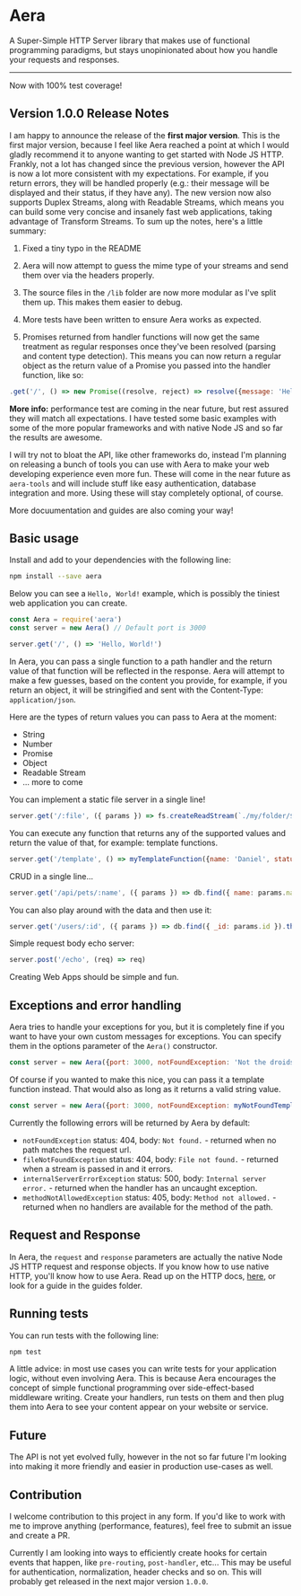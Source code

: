 # Aera
A Super-Simple HTTP Server library that makes use of functional programming paradigms, but stays unopinionated about how you handle your requests and responses.
___

Now with 100% test coverage!

## Version 1.0.0 Release Notes

I am happy to announce the release of the **first major version**. This is the first major version, because I feel like Aera reached a point at which I would gladly recommend it to anyone wanting to get started with Node JS HTTP. Frankly, not a lot has changed since the previous version, however the API is now a lot more consistent with my expectations. For example, if you return errors, they will be handled properly (e.g.: their message will be displayed and their status, if they have any). The new version now also supports Duplex Streams, along with Readable Streams, which means you can build some very concise and insanely fast web applications, taking advantage of Transform Streams. To sum up the notes, here's a little summary:

  1. Fixed a tiny typo in the README

  2. Aera will now attempt to guess the mime type of your streams and send them over via the headers properly.

  3. The source files in the `/lib` folder are now more modular as I've split them up. This makes them easier to debug.

  4. More tests have been written to ensure Aera works as expected.

  5. Promises returned from handler functions will now get the same treatment as regular responses once they've been resolved (parsing and content type detection). This means you can now return a regular object as the return value of a Promise you passed into the handler function, like so:

```js
.get('/', () => new Promise((resolve, reject) => resolve({message: 'Hello'})))
```

**More info:** performance test are coming in the near future, but rest assured they will match all expectations. I have tested some basic examples with some of the more popular frameworks and with native Node JS and so far the results are awesome.

I will try not to bloat the API, like other frameworks do, instead I'm planning on releasing a bunch of tools you can use with Aera to make your web developing experience even more fun. These will come in the near future as `aera-tools` and will include stuff like easy authentication, database integration and more. Using these will stay completely optional, of course.

More docuumentation and guides are also coming your way!

## Basic usage

Install and add to your dependencies with the following line:

```sh
npm install --save aera
```

Below you can see a `Hello, World!` example, which is possibly the tiniest web application you can create.

```js
const Aera = require('aera')
const server = new Aera() // Default port is 3000

server.get('/', () => 'Hello, World!')
```

In Aera, you can pass a single function to a path handler and the return value of that function will be reflected in the response. Aera will attempt to make a few guesses, based on the content you provide, for example, if you return an object, it will be stringified and sent with the Content-Type: `application/json`.

Here are the types of return values you can pass to Aera at the moment:

  - String
  - Number
  - Promise
  - Object
  - Readable Stream
  - ... more to come

You can implement a static file server in a single line!

```js
server.get('/:file', ({ params }) => fs.createReadStream(`./my/folder/${params.file}`))
```

You can execute any function that returns any of the supported values and return the value of that, for example: template functions.

```js
server.get('/template', () => myTemplateFunction({name: 'Daniel', status: 'Awesome'}))
```

CRUD in a single line...

```js
server.get('/api/pets/:name', ({ params }) => db.find({ name: params.name })) // given that your db implementation returns a promise.
```

You can also play around with the data and then use it:

```js
server.get('/users/:id', ({ params }) => db.find({ _id: params.id }).then(formatUser).then(renderTemplate))
```

Simple request body echo server:

```js
server.post('/echo', (req) => req)
```

Creating Web Apps should be simple and fun.

## Exceptions and error handling

Aera tries to handle your exceptions for you, but it is completely fine if you want to have your own custom messages for exceptions. You can specify them in the options parameter of the `Aera()` constructor.

```js
const server = new Aera({port: 3000, notFoundException: 'Not the droids you are looking for. Sorry.'})
```

Of course if you wanted to make this nice, you can pass it a template function instead. That would also as long as it returns a valid string value.

```js
const server = new Aera({port: 3000, notFoundException: myNotFoundTemplate()})
```

Currently the following errors will be returned by Aera by default:

  - `notFoundException` status: 404, body: `Not found.` - returned when no path matches the request url.
  - `fileNotFoundException` status: 404, body: `File not found.` - returned when a stream is passed in and it errors.
  - `internalServerErrorException` status: 500, body: `Internal server error.` - returned when the handler has an uncaught exception.
  - `methodNotAllowedException` status: 405, body: `Method not allowed.` - returned when no handlers are available for the method of the path.

## Request and Response

In Aera, the `request` and `response` parameters are actually the native Node JS HTTP request and response objects. If you know how to use native HTTP, you'll know how to use Aera. Read up on the HTTP docs, [here](https://nodejs.org/api/http.html), or look for a guide in the guides folder.

## Running tests

You can run tests with the following line:

```sh
npm test
```

A little advice: in most use cases you can write tests for your application logic, without even involving Aera. This is because Aera encourages the concept of simple functional programming over side-effect-based middleware writing. Create your handlers, run tests on them and then plug them into Aera to see your content appear on your website or service.

## Future

The API is not yet evolved fully, however in the not so far future I'm looking into making it more friendly and easier in production use-cases as well.

## Contribution

I welcome contribution to this project in any form. If you'd like to work with me to improve anything (performance, features), feel free to submit an issue and create a PR.

Currently I am looking into ways to efficiently create hooks for certain events that happen, like `pre-routing`, `post-handler`, etc... This may be useful for authentication, normalization, header checks and so on. This will probably get released in the next major version `1.0.0`.
